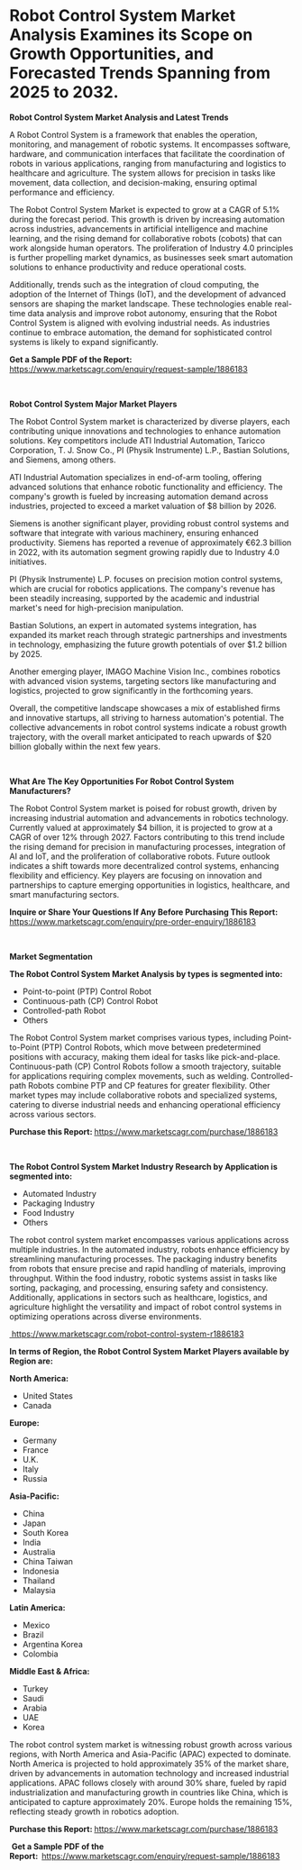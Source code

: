 <p><h1>Robot Control System Market Analysis Examines its Scope on Growth Opportunities, and Forecasted Trends Spanning from 2025 to 2032.</h1></p><p><strong>Robot Control System Market Analysis and Latest Trends</strong></p>
<p><p>A Robot Control System is a framework that enables the operation, monitoring, and management of robotic systems. It encompasses software, hardware, and communication interfaces that facilitate the coordination of robots in various applications, ranging from manufacturing and logistics to healthcare and agriculture. The system allows for precision in tasks like movement, data collection, and decision-making, ensuring optimal performance and efficiency.</p><p>The Robot Control System Market is expected to grow at a CAGR of 5.1% during the forecast period. This growth is driven by increasing automation across industries, advancements in artificial intelligence and machine learning, and the rising demand for collaborative robots (cobots) that can work alongside human operators. The proliferation of Industry 4.0 principles is further propelling market dynamics, as businesses seek smart automation solutions to enhance productivity and reduce operational costs.</p><p>Additionally, trends such as the integration of cloud computing, the adoption of the Internet of Things (IoT), and the development of advanced sensors are shaping the market landscape. These technologies enable real-time data analysis and improve robot autonomy, ensuring that the Robot Control System is aligned with evolving industrial needs. As industries continue to embrace automation, the demand for sophisticated control systems is likely to expand significantly.</p></p>
<p><strong>Get a Sample PDF of the Report:&nbsp;</strong> <a href="https://www.marketscagr.com/enquiry/request-sample/1886183?utm_campaign=2951&utm_medium=2&utm_source=Github&utm_content=ia&utm_term=16042025&utm_id=robot-control-system">https://www.marketscagr.com/enquiry/request-sample/1886183</a></p>
<p>&nbsp;</p>
<p><strong>Robot Control System Major Market Players</strong></p>
<p><p>The Robot Control System market is characterized by diverse players, each contributing unique innovations and technologies to enhance automation solutions. Key competitors include ATI Industrial Automation, Taricco Corporation, T. J. Snow Co., PI (Physik Instrumente) L.P., Bastian Solutions, and Siemens, among others. </p><p>ATI Industrial Automation specializes in end-of-arm tooling, offering advanced solutions that enhance robotic functionality and efficiency. The company's growth is fueled by increasing automation demand across industries, projected to exceed a market valuation of $8 billion by 2026. </p><p>Siemens is another significant player, providing robust control systems and software that integrate with various machinery, ensuring enhanced productivity. Siemens has reported a revenue of approximately €62.3 billion in 2022, with its automation segment growing rapidly due to Industry 4.0 initiatives.</p><p>PI (Physik Instrumente) L.P. focuses on precision motion control systems, which are crucial for robotics applications. The company's revenue has been steadily increasing, supported by the academic and industrial market's need for high-precision manipulation.</p><p>Bastian Solutions, an expert in automated systems integration, has expanded its market reach through strategic partnerships and investments in technology, emphasizing the future growth potentials of over $1.2 billion by 2025.</p><p>Another emerging player, IMAGO Machine Vision Inc., combines robotics with advanced vision systems, targeting sectors like manufacturing and logistics, projected to grow significantly in the forthcoming years.</p><p>Overall, the competitive landscape showcases a mix of established firms and innovative startups, all striving to harness automation's potential. The collective advancements in robot control systems indicate a robust growth trajectory, with the overall market anticipated to reach upwards of $20 billion globally within the next few years.</p></p>
<p>&nbsp;</p>
<p><strong>What Are The Key Opportunities For Robot Control System Manufacturers?</strong></p>
<p><p>The Robot Control System market is poised for robust growth, driven by increasing industrial automation and advancements in robotics technology. Currently valued at approximately $4 billion, it is projected to grow at a CAGR of over 12% through 2027. Factors contributing to this trend include the rising demand for precision in manufacturing processes, integration of AI and IoT, and the proliferation of collaborative robots. Future outlook indicates a shift towards more decentralized control systems, enhancing flexibility and efficiency. Key players are focusing on innovation and partnerships to capture emerging opportunities in logistics, healthcare, and smart manufacturing sectors.</p></p>
<p><strong>Inquire or Share Your Questions If Any Before Purchasing This Report:</strong> <a href="https://www.marketscagr.com/enquiry/pre-order-enquiry/1886183?utm_campaign=2951&utm_medium=2&utm_source=Github&utm_content=ia&utm_term=16042025&utm_id=robot-control-system">https://www.marketscagr.com/enquiry/pre-order-enquiry/1886183</a></p>
<p>&nbsp;</p>
<p><strong>Market Segmentation</strong></p>
<p><strong>The Robot Control System Market Analysis by types is segmented into:</strong></p>
<p><ul><li>Point-to-point (PTP) Control Robot</li><li>Continuous-path (CP) Control Robot</li><li>Controlled-path Robot</li><li>Others</li></ul></p>
<p><p>The Robot Control System market comprises various types, including Point-to-Point (PTP) Control Robots, which move between predetermined positions with accuracy, making them ideal for tasks like pick-and-place. Continuous-path (CP) Control Robots follow a smooth trajectory, suitable for applications requiring complex movements, such as welding. Controlled-path Robots combine PTP and CP features for greater flexibility. Other market types may include collaborative robots and specialized systems, catering to diverse industrial needs and enhancing operational efficiency across various sectors.</p></p>
<p><strong>Purchase this Report:&nbsp;</strong><a href="https://www.marketscagr.com/purchase/1886183?utm_campaign=2951&utm_medium=2&utm_source=Github&utm_content=ia&utm_term=16042025&utm_id=robot-control-system">https://www.marketscagr.com/purchase/1886183</a></p>
<p>&nbsp;</p>
<p><strong>The Robot Control System Market Industry Research by Application is segmented into:</strong></p>
<p><ul><li>Automated Industry</li><li>Packaging Industry</li><li>Food Industry</li><li>Others</li></ul></p>
<p><p>The robot control system market encompasses various applications across multiple industries. In the automated industry, robots enhance efficiency by streamlining manufacturing processes. The packaging industry benefits from robots that ensure precise and rapid handling of materials, improving throughput. Within the food industry, robotic systems assist in tasks like sorting, packaging, and processing, ensuring safety and consistency. Additionally, applications in sectors such as healthcare, logistics, and agriculture highlight the versatility and impact of robot control systems in optimizing operations across diverse environments.</p></p>
<p><a href="https://www.marketscagr.com/robot-control-system-r1886183?utm_campaign=2951&utm_medium=2&utm_source=Github&utm_content=ia&utm_term=16042025&utm_id=robot-control-system">&nbsp;https://www.marketscagr.com/robot-control-system-r1886183</a></p>
<p><strong>In terms of Region, the Robot Control System Market Players available by Region are:</strong></p>
<p>
    <p> <strong> North America: </strong>
        <ul>
            <li>United States</li>
            <li>Canada</li>
        </ul>
        </p> 
    <p> <strong> Europe: </strong>
        <ul>
            <li>Germany</li>
            <li>France</li>
            <li>U.K.</li>
            <li>Italy</li>
            <li>Russia</li>
        </ul>
        </p> 
    <p> <strong> Asia-Pacific: </strong>
        <ul>
            <li>China</li>
            <li>Japan</li>
            <li>South Korea</li>
            <li>India</li>
            <li>Australia</li>
            <li>China Taiwan</li>
            <li>Indonesia</li>
            <li>Thailand</li>
            <li>Malaysia</li>
        </ul>
        </p> 
    <p> <strong> Latin America: </strong>
        <ul>
            <li>Mexico</li>
            <li>Brazil</li>
            <li>Argentina Korea</li>
            <li>Colombia</li>
        </ul>
        </p> 
    <p> <strong> Middle East & Africa: </strong>
        <ul>
            <li>Turkey</li>
            <li>Saudi</li>
            <li>Arabia</li>
            <li>UAE</li>
            <li>Korea</li>
        </ul>
    </p>
    </p>
<p><p>The robot control system market is witnessing robust growth across various regions, with North America and Asia-Pacific (APAC) expected to dominate. North America is projected to hold approximately 35% of the market share, driven by advancements in automation technology and increased industrial applications. APAC follows closely with around 30% share, fueled by rapid industrialization and manufacturing growth in countries like China, which is anticipated to capture approximately 20%. Europe holds the remaining 15%, reflecting steady growth in robotics adoption.</p></p>
<p><strong>Purchase this Report: </strong><a href="https://www.marketscagr.com/purchase/1886183?utm_campaign=2951&utm_medium=2&utm_source=Github&utm_content=ia&utm_term=16042025&utm_id=robot-control-system">https://www.marketscagr.com/purchase/1886183</a></p>
<p>&nbsp;<strong>Get a Sample PDF of the Report:&nbsp;&nbsp;</strong><a href="https://www.marketscagr.com/enquiry/request-sample/1886183?utm_campaign=2951&utm_medium=2&utm_source=Github&utm_content=ia&utm_term=16042025&utm_id=robot-control-system">https://www.marketscagr.com/enquiry/request-sample/1886183</a></p>
<p><strong></strong></p>
<p><p></p><p></p><p></p></p>